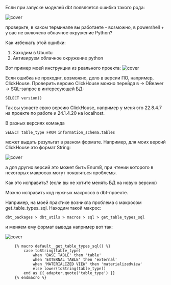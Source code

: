 
Если при запуске моделей dbt появляется ошибка такого рода:

![cover](https://github.com/Malakhova-Natalya/Snippets/blob/main/dbt_error_Enum8/dbt%20-%20error%20Enum8.png)

проверьте, в каком терминале вы работаете - возможно, в powershell + у вас не включено облачное окружение Python?

Как избежать этой ошибки:

1. Заходим в Ubuntu
2. Активируем облачное окружение python

Вот пример моей инструкции из реального проекта:
![cover](https://github.com/Malakhova-Natalya/Snippets/blob/main/dbt_error_Enum8/ubuntu%20%2B%20python.png)

Если ошибка не проходит, возможно, дело в версии ПО, например, ClickHouse.
Проверить версию ClickHouse можно перейдя в → DBeaver → SQL-запрос в интересующей БД:

    SELECT version()

Так вы узнаете свою версию ClickHouse, например у меня это 22.8.4.7 на проекте по работе и 24.1.4.20 на localhost.

В разных версиях команда 

    SELECT table_type FROM information_schema.tables

может выдать результат в разном формате. Например, для моих версий ClickHouse это формат String:

![cover](https://github.com/Malakhova-Natalya/Snippets/blob/main/dbt_error_Enum8/table_type.png)

а для других версий это может быть Enum8, при чтении которого в некоторых макросах могут появляться проблемы.

Как это исправить? (если вы не хотите менять БД на новую версию)

Можно исправить код нужных макросов в dbt-проекте.

Например, на моей практике возникла проблема с макросом get_table_types_sql. Находим такой макрос: 

    dbt_packages > dbt_utils > macros > sql > get_table_types_sql

и меняем ему формат вывода например вот так:

![cover](https://github.com/Malakhova-Natalya/Snippets/blob/main/dbt_error_Enum8/get_table_types_sql.png)

        {% macro default__get_table_types_sql() %}
            case toString(table_type)
                when 'BASE TABLE' then 'table'
                when 'EXTERNAL TABLE' then 'external'
                when 'MATERIALIZED VIEW' then 'materializedview'
                else lower(toString(table_type))
            end as {{ adapter.quote('table_type') }}
        {% endmacro %}
